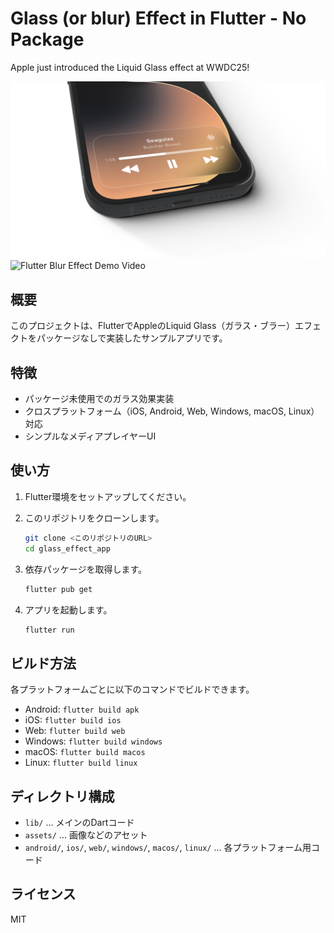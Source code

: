 # Glass (or blur) Effect in Flutter - No Package

Apple just introduced the Liquid Glass effect at WWDC25!

![Flutter Blur Effect Demo Image](blur_thum.jpg)
![Flutter Blur Effect Demo Video](flutter_blur_intro.gif)

## 概要

このプロジェクトは、FlutterでAppleのLiquid Glass（ガラス・ブラー）エフェクトをパッケージなしで実装したサンプルアプリです。

## 特徴

- パッケージ未使用でのガラス効果実装
- クロスプラットフォーム（iOS, Android, Web, Windows, macOS, Linux）対応
- シンプルなメディアプレイヤーUI

## 使い方

1. Flutter環境をセットアップしてください。
2. このリポジトリをクローンします。

   ```sh
   git clone <このリポジトリのURL>
   cd glass_effect_app
   ```

3. 依存パッケージを取得します。

   ```sh
   flutter pub get
   ```

4. アプリを起動します。

   ```sh
   flutter run
   ```

## ビルド方法

各プラットフォームごとに以下のコマンドでビルドできます。

- Android: `flutter build apk`
- iOS: `flutter build ios`
- Web: `flutter build web`
- Windows: `flutter build windows`
- macOS: `flutter build macos`
- Linux: `flutter build linux`

## ディレクトリ構成

- `lib/` ... メインのDartコード
- `assets/` ... 画像などのアセット
- `android/`, `ios/`, `web/`, `windows/`, `macos/`, `linux/` ... 各プラットフォーム用コード

## ライセンス

MIT
